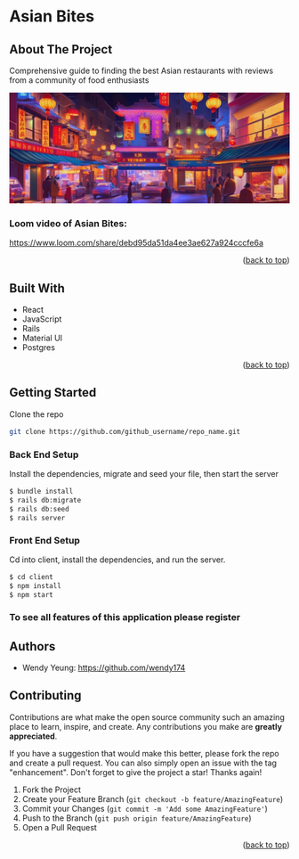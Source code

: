 # Asian Bites 
## About The Project

Comprehensive guide to finding the best Asian restaurants with reviews from a community of food enthusiasts

![YesChef](client/src/components/Hero/ChinatownImage.jpeg) 

### Loom video of Asian Bites: 
https://www.loom.com/share/debd95da51da4ee3ae627a924cccfe6a

<p align="right">(<a href="#readme-top">back to top</a>)</p>

## Built With
* React 
* JavaScript 
* Rails 
* Material UI 
* Postgres 


<p align="right">(<a href="#readme-top">back to top</a>)</p>


## Getting Started

Clone the repo
   ```sh
   git clone https://github.com/github_username/repo_name.git
   ```
### Back End Setup 

Install the dependencies, migrate and seed your file, then start the server 

```console
$ bundle install 
$ rails db:migrate 
$ rails db:seed
$ rails server
```
### Front End Setup

Cd into client, install the dependencies, and run the server. 

```console
$ cd client 
$ npm install 
$ npm start
```

### To see all features of this application please register 


## Authors 

* Wendy Yeung: https://github.com/wendy174


## Contributing

Contributions are what make the open source community such an amazing place to learn, inspire, and create. Any contributions you make are **greatly appreciated**.

If you have a suggestion that would make this better, please fork the repo and create a pull request. You can also simply open an issue with the tag "enhancement".
Don't forget to give the project a star! Thanks again!

1. Fork the Project
2. Create your Feature Branch (`git checkout -b feature/AmazingFeature`)
3. Commit your Changes (`git commit -m 'Add some AmazingFeature'`)
4. Push to the Branch (`git push origin feature/AmazingFeature`)
5. Open a Pull Request

<p align="right">(<a href="#readme-top">back to top</a>)</p>






